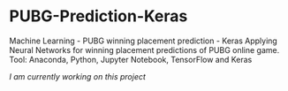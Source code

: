 # PUBG-Prediction-Keras
Machine Learning - PUBG winning placement prediction - Keras
Applying Neural Networks for winning placement predictions of PUBG online game.
Tool: Anaconda, Python, Jupyter Notebook, TensorFlow and Keras

*I am currently working on this project*
